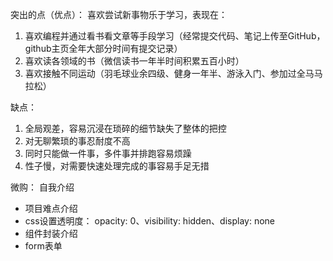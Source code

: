 














突出的点（优点）：
喜欢尝试新事物乐于学习，表现在：  
1. 喜欢编程并通过看书看文章等手段学习（经常提交代码、笔记上传至GitHub，github主页全年大部分时间有提交记录）  
2. 喜欢读各领域的书（微信读书一年半时间积累五百小时）  
3. 喜欢接触不同运动（羽毛球业余四级、健身一年半、游泳入门、参加过全马马拉松）

缺点：
1. 全局观差，容易沉浸在琐碎的细节缺失了整体的把控
2. 对无聊繁琐的事忍耐度不高
3. 同时只能做一件事，多件事并排跑容易烦躁
4. 性子慢，对需要快速处理完成的事容易手足无措



微购：
自我介绍
- 项目难点介绍
- css设置透明度： opacity: 0、visibility: hidden、display: none
- 组件封装介绍
- form表单